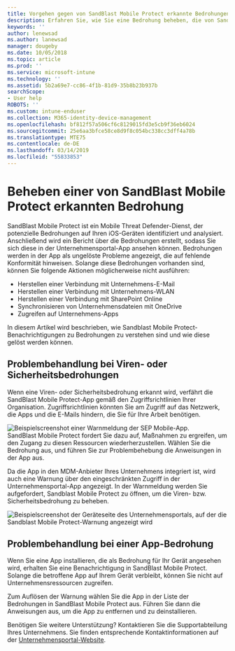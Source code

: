 ```yaml
---
title: Vorgehen gegen von SandBlast Mobile Protect erkannte Bedrohungen unter iOS | Microsoft-Dokumentation
description: Erfahren Sie, wie Sie eine Bedrohung beheben, die von SandBlast Mobile Protect für iOS gefunden wurde.
keywords: ''
author: lenewsad
ms.author: lanewsad
manager: dougeby
ms.date: 10/05/2018
ms.topic: article
ms.prod: ''
ms.service: microsoft-intune
ms.technology: ''
ms.assetid: 5b2a69e7-cc86-4f1b-81d9-35b8b23b937b
searchScope:
- User help
ROBOTS: ''
ms.custom: intune-enduser
ms.collection: M365-identity-device-management
ms.openlocfilehash: bf812f57a506cf6c8129015fd3e5cb9f36eb6024
ms.sourcegitcommit: 25e6aa3bfce58ce8d9f8c054bc338cc3dff4a78b
ms.translationtype: MTE75
ms.contentlocale: de-DE
ms.lasthandoff: 03/14/2019
ms.locfileid: "55833853"
---
```

# <a name="resolve-a-threat-found-by-sandblast-mobile-protect"></a>Beheben einer von SandBlast Mobile Protect erkannten Bedrohung

SandBlast Mobile Protect ist ein Mobile Threat Defender-Dienst, der potenzielle Bedrohungen auf Ihren iOS-Geräten identifiziert und analysiert. Anschließend wird ein Bericht über die Bedrohungen erstellt, sodass Sie sich diese in der Unternehmensportal-App ansehen können. Bedrohungen werden in der App als ungelöste Probleme angezeigt, die auf fehlende Konformität hinweisen. Solange diese Bedrohungen vorhanden sind, können Sie folgende Aktionen möglicherweise nicht ausführen:   

* Herstellen einer Verbindung mit Unternehmens-E-Mail
* Herstellen einer Verbindung mit Unternehmens-WLAN
* Herstellen einer Verbindung mit SharePoint Online
* Synchronisieren von Unternehmensdateien mit OneDrive
* Zugreifen auf Unternehmens-Apps

In diesem Artikel wird beschrieben, wie Sandblast Mobile Protect-Benachrichtigungen zu Bedrohungen zu verstehen sind und wie diese gelöst werden können.  

## <a name="troubleshoot-virus-or-security-threat"></a>Problembehandlung bei Viren- oder Sicherheitsbedrohungen  
Wenn eine Viren- oder Sicherheitsbedrohung erkannt wird, verfährt die SandBlast Mobile Protect-App gemäß den Zugriffsrichtlinien Ihrer Organisation. Zugriffsrichtlinien könnten Sie am Zugriff auf das Netzwerk, die Apps und die E-Mails hindern, die Sie für Ihre Arbeit benötigen.  

![Beispielscreenshot einer Warnmeldung der SEP Mobile-App.](./media/skycure-list-of-potential-issues-android.png)  
SandBlast Mobile Protect fordert Sie dazu auf, Maßnahmen zu ergreifen, um den Zugang zu diesen Ressourcen wiederherzustellen. Wählen Sie die Bedrohung aus, und führen Sie zur Problembehebung die Anweisungen in der App aus.

Da die App in den MDM-Anbieter Ihres Unternehmens integriert ist, wird auch eine Warnung über den eingeschränkten Zugriff in der Unternehmensportal-App angezeigt. In der Warnmeldung werden Sie aufgefordert, Sandblast Mobile Protect zu öffnen, um die Viren- bzw. Sicherheitsbedrohung zu beheben.  

  ![Beispielscreenshot der Geräteseite des Unternehmensportals, auf der die Sandblast Mobile Protect-Warnung angezeigt wird](./media/CP-lookout-virus-banner-1808.png)  

## <a name="troubleshoot-an-app-threat"></a>Problembehandlung bei einer App-Bedrohung  

Wenn Sie eine App installieren, die als Bedrohung für Ihr Gerät angesehen wird, erhalten Sie eine Benachrichtigung in SandBlast Mobile Protect. Solange die betroffene App auf Ihrem Gerät verbleibt, können Sie nicht auf Unternehmensressourcen zugreifen.  

Zum Auflösen der Warnung wählen Sie die App in der Liste der Bedrohungen in SandBlast Mobile Protect aus. Führen Sie dann die Anweisungen aus, um die App zu entfernen und zu deinstallieren.  

Benötigen Sie weitere Unterstützung? Kontaktieren Sie die Supportabteilung Ihres Unternehmens. Sie finden entsprechende Kontaktinformationen auf der [Unternehmensportal-Website](https://go.microsoft.com/fwlink/?linkid=2010980).  
